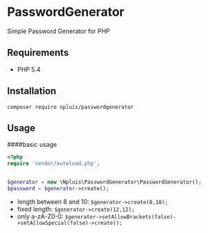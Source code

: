 # PasswordGenerator
Simple Password Generator for PHP

Requirements
---------------
* PHP 5.4

Installation
---------------
`composer require npluis/passwordgenerator`

Usage
---------------

####basic usage
```php
<?php
require 'vendor/autoload.php';


$generator = new \Npluis\PasswordGenerator\PasswordGenerator();
$password = $generator->create();
```

* length between 8 and 10: 
`$generator->create(8,10);`
* fixed length: 
`$generator->create(12,12);`
* only a-zA-Z0-0:
`$generator->setAllowBrackets(false)->setAllowSpecial(false)->create();`


